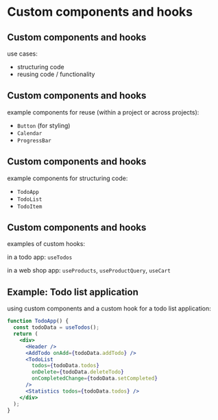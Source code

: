 # Custom components and hooks

## Custom components and hooks

use cases:

- structuring code
- reusing code / functionality

## Custom components and hooks

example components for reuse (within a project or across projects):

- `Button` (for styling)
- `Calendar`
- `ProgressBar`

## Custom components and hooks

example components for structuring code:

- `TodoApp`
- `TodoList`
- `TodoItem`

## Custom components and hooks

examples of custom hooks:

in a todo app: `useTodos`

in a web shop app: `useProducts`, `useProductQuery`, `useCart`

## Example: Todo list application

using custom components and a custom hook for a todo list application:

```jsx
function TodoApp() {
  const todoData = useTodos();
  return (
    <div>
      <Header />
      <AddTodo onAdd={todoData.addTodo} />
      <TodoList
        todos={todoData.todos}
        onDelete={todoData.deleteTodo}
        onCompletedChange={todoData.setCompleted}
      />
      <Statistics todos={todoData.todos} />
    </div>
  );
}
```
